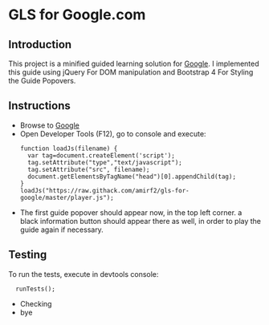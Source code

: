 # GLS for Google.com

## Introduction

This project is a minified guided learning solution for [Google](https://www.google.com/?hl=en). I implemented this guide using jQuery For DOM manipulation and Bootstrap 4 For Styling the Guide Popovers.

## Instructions

  * Browse to [Google](https://www.google.com/?hl=en)
  * Open Developer Tools (F12), go to console and execute:
    ```
    function loadJs(filename) {
      var tag=document.createElement('script');
      tag.setAttribute("type","text/javascript");
      tag.setAttribute("src", filename);
      document.getElementsByTagName("head")[0].appendChild(tag);
    }
    loadJs("https://raw.githack.com/amirf2/gls-for-google/master/player.js");
    ``` 
  * The first guide popover should appear now, in the top left corner. a black information button should appear there as well, in order to play the guide again if necessary.

## Testing

To run the tests, execute in devtools console:
```
  runTests();
```
  *  Checking 
  *  bye

